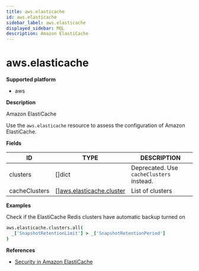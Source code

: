 ```yaml
---
title: aws.elasticache
id: aws.elasticache
sidebar_label: aws.elasticache
displayed_sidebar: MQL
description: Amazon ElastiCache
---
```


# aws.elasticache

**Supported platform**

- aws

**Description**

Amazon ElastiCache

Use the `aws.elasticache` resource to assess the configuration of Amazon ElastiCache.

**Fields**

| ID            | TYPE                                                            | DESCRIPTION                              |
| ------------- | --------------------------------------------------------------- | ---------------------------------------- |
| clusters      | &#91;&#93;dict                                                  | Deprecated. Use `cacheClusters` instead. |
| cacheClusters | &#91;&#93;[aws.elasticache.cluster](aws.elasticache.cluster.md) | List of clusters                         |

**Examples**

Check if the ElastiCache Redis clusters have automatic backup turned on

```coffee
aws.elasticache.clusters.all(
  _['SnapshotRetentionLimit'] > _['SnapshotRetentionPeriod']
)
```

**References**

- [Security in Amazon ElastiCache](https://docs.aws.amazon.com/AmazonElastiCache/latest/red-ug/redis-security.html)
